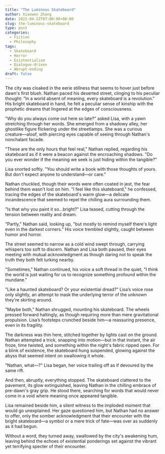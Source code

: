 ```yaml
---
title: "The Luminous Skateboard"
author: Xiaowen Zhang
date: 2022-04-22T07:00:00+08:00
slug: the-luminous-skateboard
type: post
categories:
  - Fiction
  - Philosophy
tags:
  - Skateboard
  - Horror
  - Existentialism
  - Dialogue-driven
  - Abrupt-ending
draft: false
---
```


The city was cloaked in the eerie stillness that seems to hover just before dawn's first blush. Nathan paced his deserted street, clinging to his peculiar thought: "In a world absent of meaning, every skateboard is a revolution." His bright skateboard in hand, he felt a peculiar sense of kinship with the prophetic dreams that lingered at the edges of consciousness.

"Why do you always come out here so late?" asked Lisa, with a yawn stretching through her words. She emerged from a shadowy alley, her ghostlike figure flickering under the streetlamps. She was a curious creature—aloof, with piercing eyes capable of seeing through Nathan's nonchalant facade.

"These are the only hours that feel real," Nathan replied, regarding his skateboard as if it were a beacon against the encroaching shadows. "Do you ever wonder if the meaning we seek is just hiding within the tangible?"

Lisa snorted softly. "You should write a book with those thoughts of yours. But don't expect anyone to understand—or care."

Nathan chuckled, though their words were often coated in jest, the fear behind them wasn't lost on him. "I feel like this skateboard," he confessed, tracing the edges of the skateboard's warm glow—a delicate incandescence that seemed to repel the chilling aura surrounding them.

"Is that why you paint it so...bright?" Lisa teased, cutting through the tension between reality and dream.

"Partly," Nathan said, looking up, "but mostly to remind myself there's light even in the darkest corners." His voice trembled slightly, caught between humor and horror.

The street seemed to narrow as a cold wind swept through, carrying whispers too soft to discern. Nathan and Lisa both paused, their eyes meeting with mutual acknowledgment as though daring not to speak the truth they both felt lurking nearby.

"Sometimes," Nathan continued, his voice a soft thread in the quiet, "I think the world is just waiting for us to recognize something profound within the mundane."

"Like a haunted skateboard? Or your existential dread?" Lisa’s voice rose only slightly, an attempt to mask the underlying terror of the unknown they're skirting around.

"Maybe both," Nathan shrugged, mounting his skateboard. The wheels pressed forward haltingly, as though requiring more than mere gravitational propulsion. Lisa’s footsteps crunched beside him—a reassuring presence, even in its fragility.

The darkness was thin here, stitched together by lights cast on the ground. Nathan attempted a trick, snapping into motion—but in that instant, the air froze, time twisted, and something within the night's fabric ripped open. For a blink of existence, the skateboard hung suspended, glowing against the abyss that seemed intent on swallowing it whole.

"Nathan, what—?" Lisa began, her voice trailing off as if devoured by the same rift.

And then, abruptly, everything stopped. The skateboard clattered to the pavement, its glow extinguished, leaving Nathan in the chilling embrace of pre-dawn's gray grip. He stood there, searching for words that would never come in a void where meaning once appeared tangible.

Lisa remained beside him, a silent witness to the imploded moment that would go unexplained. Her gaze questioned him, but Nathan had no answer to offer, only the somber acknowledgment that their encounter with the bright skateboard—a symbol or a mere trick of fate—was over as suddenly as it had begun.

Without a word, they turned away, swallowed by the city's awakening hum, leaving behind the echoes of existential ponderings set against the vibrant yet terrifying specter of their encounter.